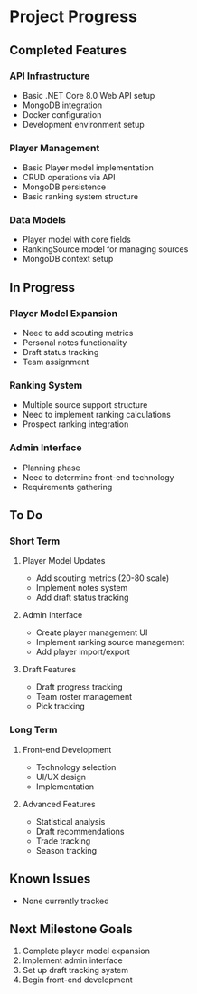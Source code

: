 # Project Progress

## Completed Features

### API Infrastructure
- Basic .NET Core 8.0 Web API setup
- MongoDB integration
- Docker configuration
- Development environment setup

### Player Management
- Basic Player model implementation
- CRUD operations via API
- MongoDB persistence
- Basic ranking system structure

### Data Models
- Player model with core fields
- RankingSource model for managing sources
- MongoDB context setup

## In Progress

### Player Model Expansion
- Need to add scouting metrics
- Personal notes functionality
- Draft status tracking
- Team assignment

### Ranking System
- Multiple source support structure
- Need to implement ranking calculations
- Prospect ranking integration

### Admin Interface
- Planning phase
- Need to determine front-end technology
- Requirements gathering

## To Do

### Short Term
1. Player Model Updates
   - Add scouting metrics (20-80 scale)
   - Implement notes system
   - Add draft status tracking

2. Admin Interface
   - Create player management UI
   - Implement ranking source management
   - Add player import/export

3. Draft Features
   - Draft progress tracking
   - Team roster management
   - Pick tracking

### Long Term
1. Front-end Development
   - Technology selection
   - UI/UX design
   - Implementation

2. Advanced Features
   - Statistical analysis
   - Draft recommendations
   - Trade tracking
   - Season tracking

## Known Issues
- None currently tracked

## Next Milestone Goals
1. Complete player model expansion
2. Implement admin interface
3. Set up draft tracking system
4. Begin front-end development
